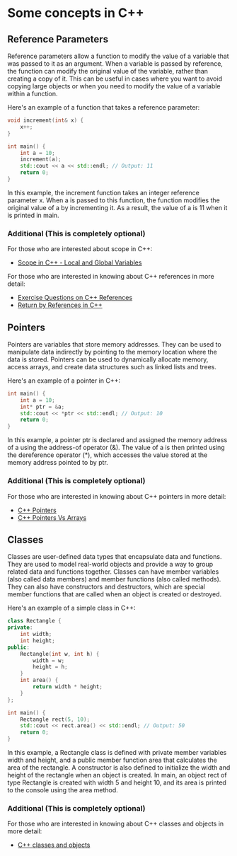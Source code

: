 # Some concepts in C++

## Reference Parameters

Reference parameters allow a function to modify the value of a variable that was passed to it as an argument. When a variable is passed by reference, the function can modify the original value of the variable, rather than creating a copy of it. This can be useful in cases where you want to avoid copying large objects or when you need to modify the value of a variable within a function.

Here's an example of a function that takes a reference parameter:

```c++
void increment(int& x) {
    x++;
}

int main() {
    int a = 10;
    increment(a);
    std::cout << a << std::endl; // Output: 11
    return 0;
}
```

In this example, the increment function takes an integer reference parameter x. When a is passed to this function, the function modifies the original value of a by incrementing it. As a result, the value of a is 11 when it is printed in main.

### Additional (This is completely optional)
For those who are interested about scope in C++:
- [Scope in C++ - Local and Global Variables](https://github.com/TejasViswa/PIC10B_Disc1B_Disc2B/blob/main/Week_1/scope.md)

For those who are interested in knowing about C++ references in more detail:
- [Exercise Questions on C++ References](https://github.com/TejasViswa/PIC10B_Disc1B_Disc2B/blob/main/Week_1/References.md)
- [Return by References in C++](https://github.com/TejasViswa/PIC10B_Disc1B_Disc2B/blob/main/Week_1/Ret_by_ref.md)

## Pointers

Pointers are variables that store memory addresses. They can be used to manipulate data indirectly by pointing to the memory location where the data is stored. Pointers can be used to dynamically allocate memory, access arrays, and create data structures such as linked lists and trees.

Here's an example of a pointer in C++:

```c++
int main() {
    int a = 10;
    int* ptr = &a;
    std::cout << *ptr << std::endl; // Output: 10
    return 0;
}
```
In this example, a pointer ptr is declared and assigned the memory address of a using the address-of operator (&). The value of a is then printed using the dereference operator (\*), which accesses the value stored at the memory address pointed to by ptr.

### Additional (This is completely optional)
For those who are interested in knowing about C++ pointers in more detail:
- [C++ Pointers](https://github.com/TejasViswa/PIC10B_Disc1B_Disc2B/blob/main/Week_1/Pointers_and_memory.md)
- [C++ Pointers Vs Arrays](https://github.com/TejasViswa/PIC10B_Disc1B_Disc2B/blob/main/Week_2/Arrays.md)

## Classes

Classes are user-defined data types that encapsulate data and functions. They are used to model real-world objects and provide a way to group related data and functions together. Classes can have member variables (also called data members) and member functions (also called methods). They can also have constructors and destructors, which are special member functions that are called when an object is created or destroyed.

Here's an example of a simple class in C++:

```c++
class Rectangle {
private:
    int width;
    int height;
public:
    Rectangle(int w, int h) {
        width = w;
        height = h;
    }
    int area() {
        return width * height;
    }
};

int main() {
    Rectangle rect(5, 10);
    std::cout << rect.area() << std::endl; // Output: 50
    return 0;
}
```

In this example, a Rectangle class is defined with private member variables width and height, and a public member function area that calculates the area of the rectangle. A constructor is also defined to initialize the width and height of the rectangle when an object is created. In main, an object rect of type Rectangle is created with width 5 and height 10, and its area is printed to the console using the area method.

### Additional (This is completely optional)
For those who are interested in knowing about C++ classes and objects in more detail:
- [C++ classes and objects](https://github.com/TejasViswa/PIC10B_Disc1B_Disc2B/blob/main/Week_2/classes.md)
